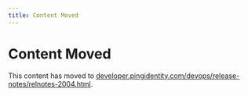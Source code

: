 ```yaml
---
title: Content Moved
---
```

# Content Moved

This content has moved to [developer.pingidentity.com/devops/release-notes/relnotes-2004.html](https://developer.pingidentity.com/devops/release-notes/relnotes-2004.html).
